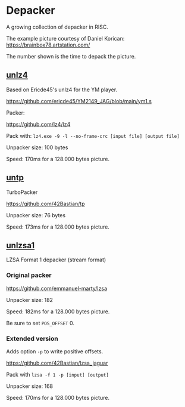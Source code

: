 # Depacker

A growing collection of depacker in RISC.

The example picture courtesy of Daniel Korican:
https://brainbox78.artstation.com/

The number shown is the time to depack the picture.

## [unlz4](unlz4.js)

Based on Ericde45's unlz4 for the YM player.

https://github.com/ericde45/YM2149_JAG/blob/main/ym1.s

Packer:

https://github.com/lz4/lz4

Pack with: `lz4.exe -9 -l --no-frame-crc [input file] [output file] `

Unpacker size: 100 bytes

Speed: 170ms for a 128.000 bytes picture.

## [untp](untp.js)

TurboPacker

https://github.com/42Bastian/tp

Unpacker size: 76 bytes

Speed: 173ms for a 128.000 bytes picture.

## [unlzsa1](unlzsa1.js)

LZSA Format 1 depacker (stream format)

### Original packer

https://github.com/emmanuel-marty/lzsa

Unpacker size: 182

Speed: 182ms for a 128.000 bytes picture.

Be sure to set `POS_OFFSET` 0.

### Extended version

Adds option `-p` to write positive offsets.

https://github.com/42Bastian/lzsa_jaguar

Pack with `lzsa -f 1 -p [input] [output]`

Unpacker size: 168

Speed: 170ms for a 128.000 bytes picture.
